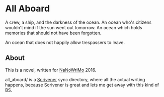 All Aboard
==========

A crew, a ship, and the darkness of the ocean. An ocean who's citizens wouldn't mind if the sun went out tomorrow. An ocean which holds memories that should not have been forgotten.

An ocean that does not happily allow trespassers to leave.


About
-----

This is a novel, written for [NaNoWriMo](http://nanowrimo.org) 2016.

all_aboard/ is a [Scrivener](https://www.literatureandlatte.com/scrivener.php) sync directory, where all the actual writing happens, because Scrivener is great and lets me get away with this kind of BS.

